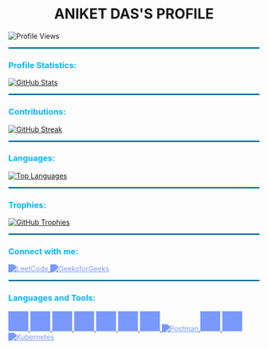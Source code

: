 <h1 align="center">ANIKET DAS'S PROFILE</h1>

<p align="left">
  <img src="https://komarev.com/ghpvc/?username=aniket-2003-das&label=Profile%20views&color=0e75b6&style=flat" alt="Profile Views" />
</p>

<hr style="border: 1px solid #00b3ff;">

<h3 align="left" style="color: #00b3ff;">Profile Statistics:</h3>
<p align="left">
  <a href="#">
    <img src="https://bad-apple-github-readme.vercel.app/api?username=aniket-2003-das&show_icons=true&count_private=true&line_height=20&icon_color=00b3ff&theme=blue-green&title_color=00b3ff" alt="GitHub Stats" />
  </a>
</p>

<hr style="border: 1px solid #00b3ff;">

<h3 align="left" style="color: #00b3ff;">Contributions:</h3>
<p align="left">
  <a href="https://github.com/aniket-2003-das">
    <img src="https://github-readme-streak-stats.herokuapp.com/?user=aniket-2003-das&theme=blue-green" alt="GitHub Streak" />
  </a>
</p>

<hr style="border: 1px solid #00b3ff;">

<h3 align="left" style="color: #00b3ff;">Languages:</h3>
<p align="left">
  <a href="#">
    <img src="https://github-readme-stats.vercel.app/api/top-langs/?username=aniket-2003-das&layout=compact&theme=blue-green&title_color=00b3ff&text_color=ffffff" alt="Top Languages" />
  </a>
</p>

<hr style="border: 1px solid #00b3ff;">

<h3 align="left" style="color: #00b3ff;">Trophies:</h3>
<p align="left">
  <a href="https://github.com/ryo-ma/github-profile-trophy">
    <img src="https://github-profile-trophy.vercel.app/?username=aniket-2003-das&theme=algolia&title_color=00b3ff&text_color=ffffff" alt="GitHub Trophies" />
  </a>
</p>

<hr style="border: 1px solid #00b3ff;">

<h3 align="left" style="color: #00b3ff;">Connect with me:</h3>
<p align="left">
  <a href="https://leetcode.com/u/FUbZBsHEPE/" target="_blank" rel="noreferrer">
    <img src="https://upload.wikimedia.org/wikipedia/commons/1/19/LeetCode_logo_black.png" alt="LeetCode" width="40" height="40" style="filter: invert(0.5) sepia(1) hue-rotate(190deg) saturate(3);" />
  </a>
  <a href="https://www.geeksforgeeks.org/user/aniketdas8822/" target="_blank" rel="noreferrer">
    <img src="https://upload.wikimedia.org/wikipedia/commons/4/43/GeeksforGeeks.svg" alt="GeeksforGeeks" width="40" height="40" style="filter: invert(0.5) sepia(1) hue-rotate(190deg) saturate(3);" />
  </a>
</p>

<hr style="border: 1px solid #00b3ff;">

<h3 align="left" style="color: #00b3ff;">Languages and Tools:</h3>
<p align="left">
  <a href="https://www.python.org" target="_blank" rel="noreferrer">
    <img src="https://raw.githubusercontent.com/devicons/devicon/master/icons/python/python-original.svg" alt="Python" width="40" height="40" style="filter: invert(0.5) sepia(1) hue-rotate(190deg) saturate(3);" />
  </a>
  <a href="https://www.w3schools.com/cpp/" target="_blank" rel="noreferrer">
    <img src="https://raw.githubusercontent.com/devicons/devicon/master/icons/cplusplus/cplusplus-original.svg" alt="C++" width="40" height="40" style="filter: invert(0.5) sepia(1) hue-rotate(190deg) saturate(3);" />
  </a>
  <a href="https://www.java.com" target="_blank" rel="noreferrer">
    <img src="https://raw.githubusercontent.com/devicons/devicon/master/icons/java/java-original.svg" alt="Java" width="40" height="40" style="filter: invert(0.5) sepia(1) hue-rotate(190deg) saturate(3);" />
  </a>
  <a href="https://developer.mozilla.org/en-US/docs/Web/JavaScript" target="_blank" rel="noreferrer">
    <img src="https://raw.githubusercontent.com/devicons/devicon/master/icons/javascript/javascript-original.svg" alt="JavaScript" width="40" height="40" style="filter: invert(0.5) sepia(1) hue-rotate(190deg) saturate(3);" />
  </a>
  <a href="https://reactjs.org/" target="_blank" rel="noreferrer">
    <img src="https://raw.githubusercontent.com/devicons/devicon/master/icons/react/react-original-wordmark.svg" alt="React" width="40" height="40" style="filter: invert(0.5) sepia(1) hue-rotate(190deg) saturate(3);" />
  </a>
  <a href="https://nodejs.org" target="_blank" rel="noreferrer">
    <img src="https://raw.githubusercontent.com/devicons/devicon/master/icons/nodejs/nodejs-original-wordmark.svg" alt="Node.js" width="40" height="40" style="filter: invert(0.5) sepia(1) hue-rotate(190deg) saturate(3);" />
  </a>
  <a href="https://www.mongodb.com/" target="_blank" rel="noreferrer">
    <img src="https://raw.githubusercontent.com/devicons/devicon/master/icons/mongodb/mongodb-original-wordmark.svg" alt="MongoDB" width="40" height="40" style="filter: invert(0.5) sepia(1) hue-rotate(190deg) saturate(3);" />
  </a>
  <a href="https://postman.com" target="_blank" rel="noreferrer">
    <img src="https://www.vectorlogo.zone/logos/getpostman/getpostman-icon.svg" alt="Postman" width="40" height="40" style="filter: invert(0.5) sepia(1) hue-rotate(190deg) saturate(3);" />
  </a>
  <a href="https://aws.amazon.com" target="_blank" rel="noreferrer">
    <img src="https://raw.githubusercontent.com/devicons/devicon/master/icons/amazonwebservices/amazonwebservices-original-wordmark.svg" alt="AWS" width="40" height="40" style="filter: invert(0.5) sepia(1) hue-rotate(190deg) saturate(3);" />
  </a>
  <a href="https://www.docker.com/" target="_blank" rel="noreferrer">
    <img src="https://raw.githubusercontent.com/devicons/devicon/master/icons/docker/docker-original-wordmark.svg" alt="Docker" width="40" height="40" style="filter: invert(0.5) sepia(1) hue-rotate(190deg) saturate(3);" />
  </a>
  <a href="https://kubernetes.io" target="_blank" rel="noreferrer">
    <img src="https://www.vectorlogo.zone/logos/kubernetes/kubernetes-icon.svg" alt="Kubernetes" width="40" height="40" style="filter: invert(0.5) sepia(1) hue-rotate(190deg) saturate(3);" />
  </a>
</p>
